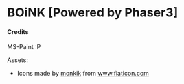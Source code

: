 # BOiNK [Powered by Phaser3]

#### Credits
MS-Paint :P

Assets:
- Icons made by <a href="https://www.flaticon.com/authors/monkik" title="monkik">monkik</a> from <a href="https://www.flaticon.com/" title="Flaticon"> www.flaticon.com</a>
